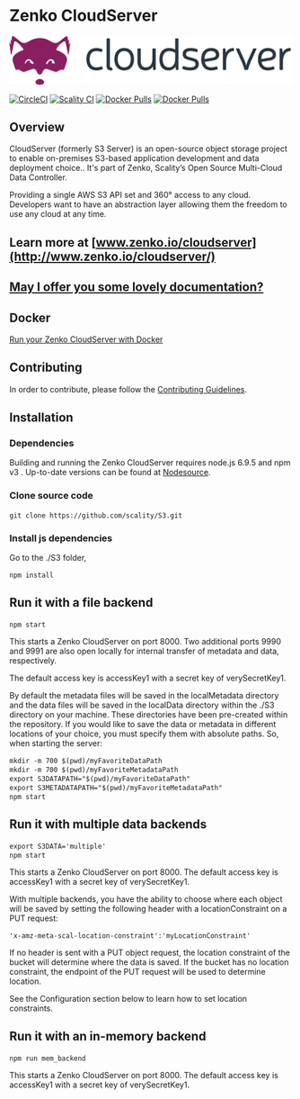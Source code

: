 # Zenko CloudServer

![Zenko CloudServer logo](res/scality-cloudserver-logo.png)

[![CircleCI][badgepub]](https://circleci.com/gh/scality/S3)
[![Scality CI][badgepriv]](http://ci.ironmann.io/gh/scality/S3)
[![Docker Pulls][badgedocker]](https://hub.docker.com/r/scality/s3server/)
[![Docker Pulls][badgetwitter]](https://twitter.com/Zenko_io)

## Overview

CloudServer (formerly S3 Server) is an open-source object storage project
to enable on-premises S3-based application development and data deployment choice..
It's part of Zenko, Scality’s Open Source Multi-Cloud Data Controller.

Providing a single AWS S3 API set and 360° access to any cloud.
Developers want to have an abstraction layer allowing them the freedom to use
any cloud at any time.

## Learn more at [www.zenko.io/cloudserver](http://www.zenko.io/cloudserver/)

## [May I offer you some lovely documentation?](http://s3-server.readthedocs.io/en/latest/)

## Docker

[Run your Zenko CloudServer with Docker](https://hub.docker.com/r/scality/s3server/)

## Contributing

In order to contribute, please follow the
[Contributing Guidelines](
https://github.com/scality/Guidelines/blob/master/CONTRIBUTING.md).

## Installation

### Dependencies

Building and running the Zenko CloudServer requires node.js 6.9.5 and npm v3
. Up-to-date versions can be found at
[Nodesource](https://github.com/nodesource/distributions).

### Clone source code

```shell
git clone https://github.com/scality/S3.git
```

### Install js dependencies

Go to the ./S3 folder,

```shell
npm install
```

## Run it with a file backend

```shell
npm start
```

This starts a Zenko CloudServer on port 8000. Two additional ports 9990 and
9991 are also open locally for internal transfer of metadata and data,
respectively.

The default access key is accessKey1 with
a secret key of verySecretKey1.

By default the metadata files will be saved in the
localMetadata directory and the data files will be saved
in the localData directory within the ./S3 directory on your
machine.  These directories have been pre-created within the
repository.  If you would like to save the data or metadata in
different locations of your choice, you must specify them with absolute paths.
So, when starting the server:

```shell
mkdir -m 700 $(pwd)/myFavoriteDataPath
mkdir -m 700 $(pwd)/myFavoriteMetadataPath
export S3DATAPATH="$(pwd)/myFavoriteDataPath"
export S3METADATAPATH="$(pwd)/myFavoriteMetadataPath"
npm start
```

## Run it with multiple data backends

```shell
export S3DATA='multiple'
npm start
```

This starts a Zenko CloudServer on port 8000.
The default access key is accessKey1 with
a secret key of verySecretKey1.

With multiple backends, you have the ability to
choose where each object will be saved by setting
the following header with a locationConstraint on
a PUT request:

```shell
'x-amz-meta-scal-location-constraint':'myLocationConstraint'
```

If no header is sent with a PUT object request, the
location constraint of the bucket will determine
where the data is saved. If the bucket has no location
constraint, the endpoint of the PUT request will be
used to determine location.

See the Configuration section below to learn how to set
location constraints.

## Run it with an in-memory backend

```shell
npm run mem_backend
```

This starts a Zenko CloudServer on port 8000.
The default access key is accessKey1 with
a secret key of verySecretKey1.

[badgetwitter]: https://img.shields.io/twitter/follow/s3server.svg?style=social&label=Follow
[badgedocker]: https://img.shields.io/docker/pulls/scality/s3server.svg
[badgepub]: https://circleci.com/gh/scality/S3.svg?style=svg
[badgepriv]: http://ci.ironmann.io/gh/scality/S3.svg?style=svg&circle-token=1f105b7518b53853b5b7cf72302a3f75d8c598ae
